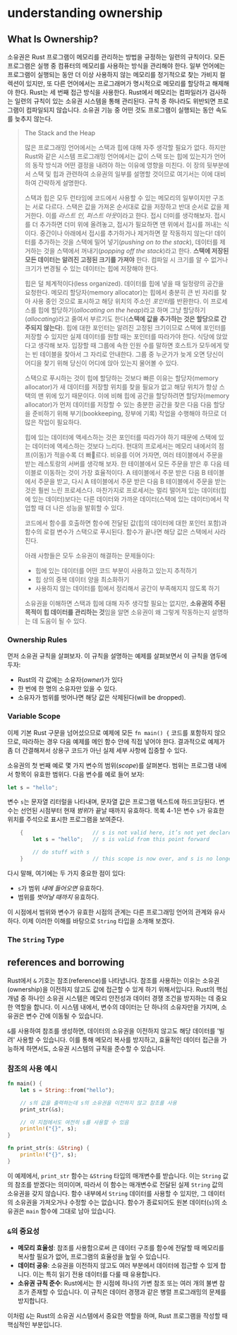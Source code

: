 # understanding ownership

## What Is Ownership?

소유권은 Rust 프로그램이 메모리를 관리하는 방법을 규정하는 일련의 규칙이다.
모든 프로그램은 실행 중 컴퓨터의 메모리를 사용하는 방식을 관리해야 한다.
일부 언어에는 프로그램이 실행되는 동안 더 이상 사용하지 않는 메모리를 정기적으로 찾는 가비지 컬렉션이 있지만,
또 다른 언어에서는 프로그래머가 명시적으로 메모리를 할당하고 해제해야 한다.
Rust는 세 번째 접근 방식을 사용한다. Rust에서 메모리는 컴파일러가 검사하는 일련의 규칙이 있는 소유권 시스템을 통해 관리된다.
규칙 중 하나라도 위반되면 프로그램이 컴파일되지 않습니다. 소유권 기능 중 어떤 것도 프로그램이 실행되는 동안 속도를 늦추지 않는다.

> The Stack and the Heap
>
> 많은 프로그래밍 언어에서는 스택과 힙에 대해 자주 생각할 필요가 없다.
> 하지만 Rust와 같은 시스템 프로그래밍 언어에서는 값이 스택 또는 힙에 있는지가 언어의 동작 방식과 어떤 결정을 내려야 하는 이유에 영향을 미친다.
> 이 장의 뒷부분에서 스택 및 힙과 관련하여 소유권의 일부를 설명할 것이므로 여기서는 이에 대비하여 간략하게 설명한다.
>
> 스택과 힙은 모두 런타임에 코드에서 사용할 수 있는 메모리의 일부이지만 구조는 서로 다르다.
> 스택은 값을 가져온 순서대로 값을 저장하고 반대 순서로 값을 제거한다. 이를 *라스트 인, 퍼스트 아웃*이라고 한다. 접시 더미를 생각해보자. 접시를 더 추가하면 더미 위에 올려놓고, 접시가 필요하면 맨 위에서 접시를 꺼내는 식이다. 중간이나 아래에서 접시를 추가하거나 제거하면 잘 작동하지 않는다!
> 데이터를 추가하는 것을 스택에 밀어 넣기(*pushing on to the stack*), 데이터를 제거하는 것을 스택에서 꺼내기(*popping off the stack*)라고 한다. **스택에 저장된 모든 데이터는 알려진 고정된 크기를 가져야** 한다. 컴파일 시 크기를 알 수 없거나 크기가 변경될 수 있는 데이터는 힙에 저장해야 한다.
>
> 힙은 덜 체계적이다(less organized). 데이터를 힙에 넣을 때 일정량의 공간을 요청한다. 메모리 할당자(memory allocator)는 힙에서 충분히 큰 빈 자리를 찾아 사용 중인 것으로 표시하고 해당 위치의 주소인 *포인터*를 반환한다.
> 이 프로세스를 힙에 할당하기(*allocating on the heap*)라고 하며 그냥 할당하기(*allocating*)라고 줄여서 부르기도 한다(**스택에 값을 추가하는 것은 할당으로 간주되지 않는다**).
> 힙에 대한 포인터는 알려진 고정된 크기이므로 스택에 포인터를 저장할 수 있지만 실제 데이터를 원할 때는 포인터를 따라가야 한다.
> 식당에 앉았다고 생각해 보자. 입장할 때 그룹에 속한 인원 수를 말하면 호스트가 모두에게 맞는 빈 테이블을 찾아서 그 자리로 안내한다.
> 그룹 중 누군가가 늦게 오면 당신이 어디을 찾기 위해 당신이 어디에 앉아 있는지 물어볼 수 있다.
>
> 스택으로 푸시하는 것이 힙에 할당하는 것보다 빠른 이유는 할당자(memory allocator)가 새 데이터를 저장할 위치를 찾을 필요가 없고 해당 위치가 항상 스택의 맨 위에 있기 때문이다.
> 이에 비해 힙에 공간을 할당하려면 할당자(memory allocator)가 먼저 데이터를 저장할 수 있는 충분한 공간을 찾은 다음 다음 할당을 준비하기 위해 부기(bookkeeping, 장부에 기록) 작업을 수행해야 하므로 더 많은 작업이 필요하다.
>
> 힙에 있는 데이터에 액세스하는 것은 포인터를 따라가야 하기 때문에 스택에 있는 데이터에 액세스하는 것보다 느리다.
> 현대의 프로세서는 메모리 내에서의 점프(이동)가 적을수록 더 빠르다.
> 비유를 이어 가자면, 여러 테이블에서 주문을 받는 레스토랑의 서버를 생각해 보자.
> 한 테이블에서 모든 주문을 받은 후 다음 테이블로 이동하는 것이 가장 효율적이다.
> A 테이블에서 주문 받은 다음 B 테이블에서 주문을 받고, 다시 A 테이블에서 주문 받은 다음 B 테이블에서 주문을 받는 것은 훨씬 느린 프로세스다.
> 마찬가지로 프로세서는 멀리 떨어져 있는 데이터(힙에 있는 데이터)보다는 다른 데이터와 가까운 데이터(스택에 있는 데이터)에서 작업할 때 더 나은 성능을 발휘할 수 있다.
>
> 코드에서 함수를 호출하면 함수에 전달된 값(힙의 데이터에 대한 포인터 포함)과 함수의 로컬 변수가 스택으로 푸시된다.
> 함수가 끝나면 해당 값은 스택에서 사라진다.
>
> 아래 사항들은 모두 소유권이 해결하는 문제들이다:
> - 힙에 있는 데이터를 어떤 코드 부분이 사용하고 있는지 추적하기
> - 힙 상의 중복 데이터 양을 최소화하기
> - 사용하지 않는 데이터를 힙에서 정리해서 공간이 부족해지지 않도록 하기
>
> 소유권을 이해하면 스택과 힙에 대해 자주 생각할 필요는 없지만, **소유권의 주된 목적이 힙 데이터를 관리하는 것**임을 알면 소유권이 왜 그렇게 작동하는지 설명하는 데 도움이 될 수 있다.

### Ownership Rules

먼저 소유권 규칙을 살펴보자. 이 규칙을 설명하는 예제를 살펴보면서 이 규칙을 염두에 두자:

- Rust의 각 값에는 소유자(*owner*)가 있다
- 한 번에 한 명의 소유자만 있을 수 있다.
- 소유자가 범위를 벗어나면 해당 값은 삭제된다(will be dropped).

### Variable Scope

이제 기본 Rust 구문을 넘어섰으므로 예제에 모든 `fn main() {` 코드를 포함하지 않으므로, 따라하는 경우 다음 예제를 메인 함수 안에 직접 넣어야 한다. 결과적으로 예제가 좀 더 간결해져서 상용구 코드가 아닌 실제 세부 사항에 집중할 수 있다.

소유권의 첫 번째 예로 몇 가지 변수의 범위(*scope*)를 살펴본다. 범위는 프로그램 내에서 항목이 유효한 범위다. 다음 변수를 예로 들어 보자:

```rs
let s = "hello";
```

변수 `s`는 문자열 리터럴을 나타내며, 문자열 값은 프로그램 텍스트에 하드코딩된다.
변수는 선언된 시점부터 현재 *범위*가 끝날 때까지 유효하다. 목록 4-1은 변수 `s`가 유효한 위치를 주석으로 표시한 프로그램을 보여준다.

```rs
    {                      // s is not valid here, it’s not yet declared
        let s = "hello";   // s is valid from this point forward

        // do stuff with s
    }                      // this scope is now over, and s is no longer valid
```

다시 말해, 여기에는 두 가지 중요한 점이 있다:

- `s`가 범위 *내에 들어오면* 유효하다.
- 범위를 *벗어날 때까지* 유효하다.

이 시점에서 범위와 변수가 유효한 시점의 관계는 다른 프로그래밍 언어의 관계와 유사하다.
이제 이러한 이해를 바탕으로 `String` 타입을 소개해 보겠다.

### The `String` Type

## references and borrowing

Rust에서 `&` 기호는 참조(reference)를 나타냅니다. 참조를 사용하는 이유는 소유권(ownership)을 이전하지 않고도 값에 접근할 수 있게 하기 위해서입니다. Rust의 핵심 개념 중 하나인 소유권 시스템은 메모리 안전성과 데이터 경쟁 조건을 방지하는 데 중요한 역할을 합니다. 이 시스템 내에서, 변수의 데이터는 단 하나의 소유자만을 가지며, 소유권은 변수 간에 이동될 수 있습니다.

`&`를 사용하여 참조를 생성하면, 데이터의 소유권을 이전하지 않고도 해당 데이터를 '빌려' 사용할 수 있습니다. 이를 통해 메모리 복사를 방지하고, 효율적인 데이터 접근을 가능하게 하면서도, 소유권 시스템의 규칙을 준수할 수 있습니다.

### 참조의 사용 예시

```rust
fn main() {
    let s = String::from("hello");

    // s의 값을 출력하는데 s의 소유권을 이전하지 않고 참조를 사용
    print_str(&s);

    // 이 지점에서도 여전히 s를 사용할 수 있음
    println!("{}", s);
}

fn print_str(s: &String) {
    println!("{}", s);
}
```

이 예제에서, `print_str` 함수는 `&String` 타입의 매개변수를 받습니다. 이는 `String` 값의 참조를 받겠다는 의미이며, 따라서 이 함수는 매개변수로 전달된 실제 `String` 값의 소유권을 갖지 않습니다. 함수 내부에서 `String` 데이터를 사용할 수 있지만, 그 데이터의 소유권을 가져오거나 수정할 수는 없습니다. 함수가 종료되어도 원본 데이터(`s`)의 소유권은 `main` 함수에 그대로 남아 있습니다.

### `&`의 중요성

- **메모리 효율성**: 참조를 사용함으로써 큰 데이터 구조를 함수에 전달할 때 메모리를 복사할 필요가 없어, 프로그램의 효율성을 높일 수 있습니다.
- **데이터 공유**: 소유권을 이전하지 않고도 여러 부분에서 데이터에 접근할 수 있게 합니다. 이는 특히 읽기 전용 데이터를 다룰 때 유용합니다.
- **소유권 규칙 준수**: Rust에서는 한 시점에 하나의 가변 참조 또는 여러 개의 불변 참조가 존재할 수 있습니다. 이 규칙은 데이터 경쟁과 같은 병렬 프로그래밍의 문제를 방지합니다.

이처럼 `&`는 Rust의 소유권 시스템에서 중요한 역할을 하며, Rust 프로그램을 작성할 때 핵심적인 부분입니다.

